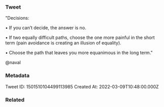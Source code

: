 ### Tweet
"Decisions:

• If you can’t decide, the answer is no.

• If two equally difficult paths, choose the one more painful in the short term (pain avoidance is creating an illusion of equality).

• Choose the path that leaves you more equanimous in the long term."

@naval

### Metadata
Tweet ID: 1501510104499113985
Created At: 2022-03-09T10:48:00.000Z

### Related

